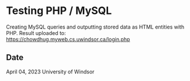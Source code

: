 # Testing PHP / MySQL
Creating MySQL queries and outputting stored data as HTML entities with PHP.
Result uploaded to: https://chowdhug.myweb.cs.uwindsor.ca/login.php

## Date
April 04, 2023
University of Windsor
